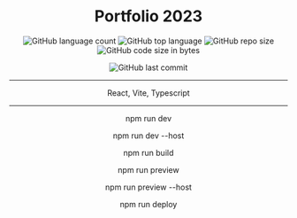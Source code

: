 <h1 align="center">Portfolio 2023</h1>

<div align="center">

![GitHub language count](https://img.shields.io/github/languages/count/Sergey-Maxim0v/Portfolio-2023)
![GitHub top language](https://img.shields.io/github/languages/top/Sergey-Maxim0v/Portfolio-2023)
![GitHub repo size](https://img.shields.io/github/repo-size/Sergey-Maxim0v/Portfolio-2023)
![GitHub code size in bytes](https://img.shields.io/github/languages/code-size/Sergey-Maxim0v/Portfolio-2023)

![GitHub last commit](https://img.shields.io/github/last-commit/Sergey-Maxim0v/Portfolio-2023)
</div>

---
<div align="center">
React, Vite, Typescript
</div>

---
<div align="center">

npm run dev

npm run dev --host

npm run build

npm run preview

npm run preview --host

npm run deploy

</div>
